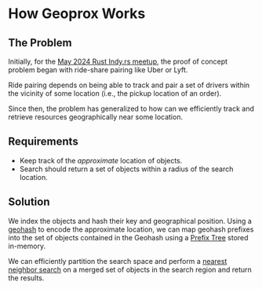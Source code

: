 # How Geoprox Works

## The Problem

Initially, for the [May 2024 Rust Indy.rs meetup](https://gitlab.com/indyrs/may2024/-/blob/main/Geo-Proximity-Detection-With-Rust.pdf), the proof of concept problem began with ride-share pairing like Uber or Lyft.

Ride pairing depends on being able to track and pair a set of drivers within the vicinity of some location (i.e., the pickup location of an order).

Since then, the problem has generalized to how can we efficiently track and retrieve resources geographically near some location.

## Requirements

- Keep track of the _approximate_ location of objects.
- Search should return a set of objects within a radius of the search location.

## Solution

We index the objects and hash their key and geographical position. Using a [geohash](https://en.wikipedia.org/wiki/Geohash) to encode the approximate location, we can map geohash prefixes into the set of objects contained in the Geohash using a [Prefix Tree](https://en.wikipedia.org/wiki/Trie) stored in-memory.

We can efficiently partition the search space and perform a [nearest neighbor search](https://en.wikipedia.org/wiki/Nearest_neighbour_algorithm) on a merged set of objects in the search region and return the results.
